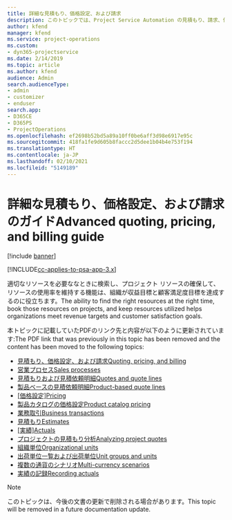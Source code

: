```yaml
---
title: 詳細な見積もり、価格設定、および請求
description: このトピックでは、Project Service Automation の見積もり、請求、価格設定に関する情報を提供します。
author: kfend
manager: kfend
ms.service: project-operations
ms.custom:
- dyn365-projectservice
ms.date: 2/14/2019
ms.topic: article
ms.author: kfend
audience: Admin
search.audienceType:
- admin
- customizer
- enduser
search.app:
- D365CE
- D365PS
- ProjectOperations
ms.openlocfilehash: ef2698b52bd5a89a10ff0be6aff3d98e6917e95c
ms.sourcegitcommit: 418fa1fe9d605b8faccc2d5dee1b04b4e753f194
ms.translationtype: HT
ms.contentlocale: ja-JP
ms.lasthandoff: 02/10/2021
ms.locfileid: "5149189"
---
```

# <a name="advanced-quoting-pricing-and-billing-guide"></a><span data-ttu-id="63b3a-103">詳細な見積もり、価格設定、および請求のガイド</span><span class="sxs-lookup"><span data-stu-id="63b3a-103">Advanced quoting, pricing, and billing guide</span></span>

[!include [banner](../../includes/psa-now-project-operations.md)]

[!INCLUDE[cc-applies-to-psa-app-3.x](../../includes/cc-applies-to-psa-app-3x.md)]

<span data-ttu-id="63b3a-104">適切なリソースを必要ななときに検索し、プロジェクト リソースの確保して、リソースの使用率を維持する機能は、組織が収益目標と顧客満足度目標を達成するのに役立ちます。</span><span class="sxs-lookup"><span data-stu-id="63b3a-104">The ability to find the right resources at the right time, book those resources on projects, and keep resources utilized helps organizations meet revenue targets and customer satisfaction goals.</span></span> 

<span data-ttu-id="63b3a-105">本トピックに記載していたPDFのリンク先と内容が以下のように更新されています:</span><span class="sxs-lookup"><span data-stu-id="63b3a-105">The PDF link that was previously in this topic has been removed and the content has been moved to the following topics:</span></span>

- [<span data-ttu-id="63b3a-106">見積もり、価格設定、および請求</span><span class="sxs-lookup"><span data-stu-id="63b3a-106">Quoting, pricing, and billing</span></span>](../quote-bill-price.md)
- [<span data-ttu-id="63b3a-107">営業プロセス</span><span class="sxs-lookup"><span data-stu-id="63b3a-107">Sales processes</span></span>](../basic-sales-process.md)
- [<span data-ttu-id="63b3a-108">見積もりおよび見積依頼明細</span><span class="sxs-lookup"><span data-stu-id="63b3a-108">Quotes and quote lines</span></span>](../basic-quote-lines.md)
- [<span data-ttu-id="63b3a-109">製品ベースの見積依頼明細</span><span class="sxs-lookup"><span data-stu-id="63b3a-109">Product-based quote lines</span></span>](../product-based-quote-lines.md)
- <span data-ttu-id="63b3a-110">[[価格設定]](../basic-pricing.md)</span><span class="sxs-lookup"><span data-stu-id="63b3a-110">[Pricing](../basic-pricing.md)</span></span>
- [<span data-ttu-id="63b3a-111">製品カタログの価格設定</span><span class="sxs-lookup"><span data-stu-id="63b3a-111">Product catalog pricing</span></span>](../product-catalog-pricing.md)
- [<span data-ttu-id="63b3a-112">業務取引</span><span class="sxs-lookup"><span data-stu-id="63b3a-112">Business transactions</span></span>](../basic-business-transactions.md)
- [<span data-ttu-id="63b3a-113">見積もり</span><span class="sxs-lookup"><span data-stu-id="63b3a-113">Estimates</span></span>](../estimates.md)
- <span data-ttu-id="63b3a-114">[[実績]](../actuals.md)</span><span class="sxs-lookup"><span data-stu-id="63b3a-114">[Actuals](../actuals.md)</span></span>
- [<span data-ttu-id="63b3a-115">プロジェクトの見積もり分析</span><span class="sxs-lookup"><span data-stu-id="63b3a-115">Analyzing project quotes</span></span>](../basic-analyzing-quotes.md)
- [<span data-ttu-id="63b3a-116">組織単位</span><span class="sxs-lookup"><span data-stu-id="63b3a-116">Organizational units</span></span>](../advanced-organizational.md)
- [<span data-ttu-id="63b3a-117">出荷単位一覧および出荷単位</span><span class="sxs-lookup"><span data-stu-id="63b3a-117">Unit groups and units</span></span>](../advanced-units.md)
- [<span data-ttu-id="63b3a-118">複数の通貨のシナリオ</span><span class="sxs-lookup"><span data-stu-id="63b3a-118">Multi-currency scenarios</span></span>](../advanced-currency.md)
- [<span data-ttu-id="63b3a-119">実績の記録</span><span class="sxs-lookup"><span data-stu-id="63b3a-119">Recording actuals</span></span>](../advanced-actuals.md)

> [!NOTE]
> <span data-ttu-id="63b3a-120">このトピックは、今後の文書の更新で削除される場合があります。</span><span class="sxs-lookup"><span data-stu-id="63b3a-120">This topic will be removed in a future documentation update.</span></span> 
